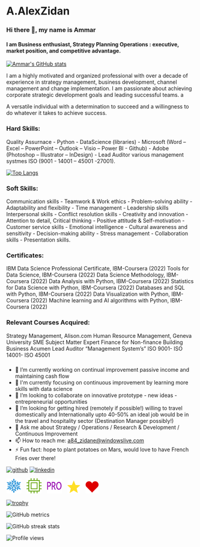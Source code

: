 # A.AlexZidan

### Hi there 👋, my name is Ammar
#### I am Business enthusiast, Strategy Planning Operations : executive, market position, and competitive advantage.

[![Ammar's GitHub stats](https://github-readme-stats.vercel.app/api?username=ammoryindub)](https://github.com/anuraghazra/github-readme-stats)

I am a highly motivated and organized professional with over a decade of experience in strategy management, business development, channel management and change implementation. I am passionate about achieving corporate strategic development goals and leading successful teams. 
 a

A versatile individual with a determination to succeed and a willingness to do whatever it takes to achieve success.

### Hard Skills: ###
 Quality Assurnace - Python - DataScience (libraries) - Microsoft (Word – Excel – PowerPoint – Outlook – Visio – Power BI - Github) - Adobe (Photoshop – Illustrator – InDesign) - Lead Auditor various management systmes ISO (9001 - 14001 – 45001 -27001).
 
 
[![Top Langs](https://github-readme-stats.vercel.app/api/top-langs/?username=ammoryindub)](https://github.com/anuraghazra/github-readme-stats)



### Soft Skills: ###
Communication skills - Teamwork & Work ethics - Problem-solving ability - Adaptability and flexibility - Time management - Leadership skills
Interpersonal skills - Conflict resolution skills - Creativity and innovation - Attention to detail, Critical thinking - Positive attitude & Self-motivation - Customer service skills - Emotional intelligence - Cultural awareness and sensitivity - Decision-making ability - Stress management - Collaboration skills - Presentation skills.


### Certificates: ###
IBM Data Science Professional Certificate, IBM-Coursera (2022)
Tools for Data Science, IBM-Coursera (2022)
Data Science Methodology, IBM-Coursera (2022)
Data Analysis with Python, IBM-Coursera (2022)
Statistics for Data Science with Python, IBM-Coursera (2022)
Databases and SQL with Python, IBM-Coursera (2022)
Data Visualization with Python, IBM-Coursera (2022)
Machine learning and AI algorithms with Python, IBM-Coursera (2022)


### Relevant Courses Acquired: ###
Strategy Management, Alison.com 
Human Resource Management, Geneva University 
SME Subject Matter Expert
Finance for Non-finance 
Building Business Acumen
Lead Auditor “Management System’s” ISO 9001- ISO 14001- ISO 45001 

###

###
- 🔭 I’m currently working on continual improvement passive income and maintaining cash flow
- 🌱 I'm currently focusing on continuous improvement by learning more skills with data science 
- 👯 I’m looking to collaborate on innovative prototype - new ideas - entrepreneurial opportunities 
- 🤔 I’m looking for getting hired (remotely if possible!) willing to travel domestically and Internationally upto 40-50% 
     an ideal job would be in the travel and hospitality sector (Destination Manager possibly!)
- 💬 Ask me about Strategy / Operations / Research & Development / Continuous Improvement 
- 📫 How to reach me: a84_zidane@windowslive.com 
- ⚡ Fun fact: hope to plant potatoes on Mars, would love to have French Fries over there!


[<img src='https://cdn.jsdelivr.net/npm/simple-icons@3.0.1/icons/github.svg' alt='github' height='40'>](https://github.com/ammoryindub)  [<img src='https://cdn.jsdelivr.net/npm/simple-icons@3.0.1/icons/linkedin.svg' alt='linkedin' height='40'>](https://www.linkedin.com/in/https://www.linkedin.com/in/a-zidane//)  

<a href='https://archiveprogram.github.com/'><img src='https://raw.githubusercontent.com/acervenky/animated-github-badges/master/assets/acbadge.gif' width='40' height='40'></a> <a href='https://docs.github.com/en/developers'><img src='https://raw.githubusercontent.com/acervenky/animated-github-badges/master/assets/devbadge.gif' width='40' height='40'></a> <a href='https://github.com/pricing'><img src='https://raw.githubusercontent.com/acervenky/animated-github-badges/master/assets/pro.gif' width='40' height='40'></a> <a href='https://stars.github.com/'><img src='https://raw.githubusercontent.com/acervenky/animated-github-badges/master/assets/starbadge.gif' width='35' height='35'></a> <a href='https://docs.github.com/en/github/supporting-the-open-source-community-with-github-sponsors'><img src='https://raw.githubusercontent.com/acervenky/animated-github-badges/master/assets/sponsorbadge.gif' width='35' height='35'></a> 

[![trophy](https://github-profile-trophy.vercel.app/?username=ammoryindub)](https://github.com/ryo-ma/github-profile-trophy)


![GitHub metrics](https://metrics.lecoq.io/ammoryindub)  

![GitHub streak stats](https://streak-stats.demolab.com/?user=ammoryindub)  

![Profile views](https://gpvc.arturio.dev/ammoryindub)  

